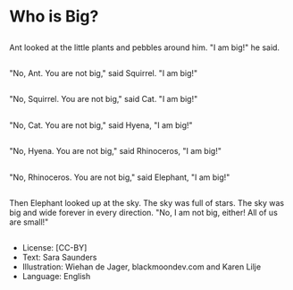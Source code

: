 # Who is Big?

##
Ant looked at the little
plants and pebbles
around him. "I am big!"
he said.

##
"No, Ant. You are not
big," said Squirrel. "I am
big!"

##
"No, Squirrel. You are
not big," said Cat. "I am
big!"

##
"No, Cat. You are not
big," said Hyena, "I am
big!"

##
"No, Hyena. You are not
big," said Rhinoceros, "I
am big!"

##
"No, Rhinoceros. You
are not big," said
Elephant, "I am big!"

##
Then Elephant looked
up at the sky. The sky
was full of stars. The
sky was big and wide
forever in every
direction. "No, I am not
big, either! All of us are
small!"

##
* License: [CC-BY]
* Text: Sara Saunders
* Illustration: Wiehan de Jager, blackmoondev.com and Karen Lilje
* Language: English
